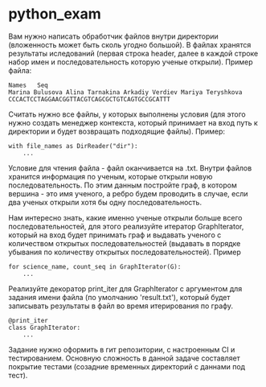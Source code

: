 # python_exam
Вам нужно написать обработчик файлов внутри директории (вложенность может быть сколь угодно большой). В файлах хранятся результаты иследований (первая строка header, далее в каждой строке набор имен и последовательность которую ученые открыли). Пример файла:

```
Names	Seq
Marina Bulusova	Alina Tarnakina	Arkadiy Verdiev	Mariya Teryshkova	CCCACTCCTAGGAACGGTTACGTCAGCGCTGTCAGTGCCGCATTT
```

Считать нужно все файлы, у которых выполнены условия (для этого нужно создать менеджер контекста, который принимает на вход путь к директории и будет возвращать подходящие файлы).
Пример:
```
with file_names as DirReader("dir"):
    ...
```

Условие для чтения файла - файл оканчивается на .txt.
Внутри файлов хранится информация по ученым, которые открыли новую последовательность. По этим данным постройте граф, 
в котором вершина - это имя ученого, а ребро будем проводить в случае, если два ученых открыли хотя бы одну последовательность.

Нам интересно знать, какие именно ученые открыли больше всего последовательностей, для этого реализуйте итератор 
GraphIterator, который на вход будет принимать граф и выдавать ученого с количеством открытых последовательностей 
(выдавать в порядке убывания по количеству открытых последовательностей). 
Пример
```
for science_name, count_seq in GraphIterator(G):
    ...
```
    
Реализуйте декоратор print_iter для GraphIterator с аргументом для задания имени файла (по умолчанию 'result.txt'), 
который будет записывать результаты в файл во время итерирования по графу.
```
@print_iter
class GraphIterator:
    ...
```

Задание нужно оформить в гит репозитории, с настроенным CI и тестированием. Основную сложность в данной задаче составляет покрытие тестами (созадние временных директорий с даннами под тест).
